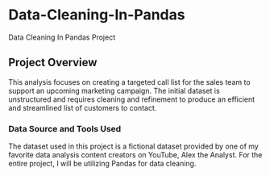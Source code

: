 # Data-Cleaning-In-Pandas
Data Cleaning In Pandas Project


## Project Overview
This analysis focuses on creating a targeted call list for the sales team to support an upcoming marketing campaign. The initial dataset is unstructured and requires cleaning and refinement to produce an efficient and streamlined list of customers to contact.

### Data Source and Tools Used
The dataset used in this project is a fictional dataset provided by one of my favorite data analysis content creators on YouTube, Alex the Analyst. For the entire project, I will be utilizing Pandas for data cleaning.
